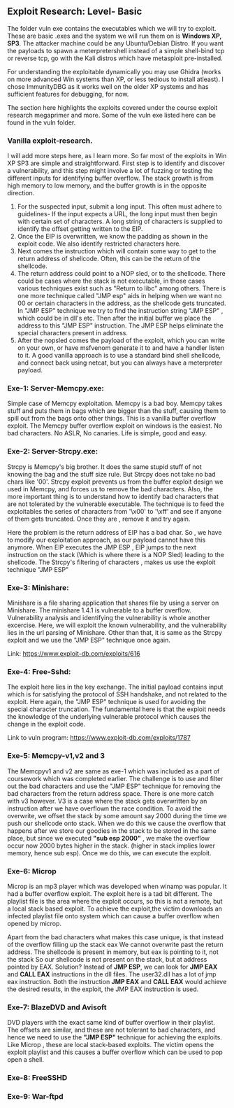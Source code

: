 ## Exploit Research: Level- Basic

The folder vuln exe contains the executables which we will try to exploit. These are basic .exes and the system we will run them on is **Windows XP, SP3**.
The attacker machine could be any Ubuntu/Debian Distro. If you want the payloads to spawn a meterpretershell instead of a simple shell-bind tcp or reverse tcp, go with the Kali distros which have metasploit pre-installed.

For understanding the exploitable dynamically you may use Ghidra (works on more advanced Win systems than XP, or less tedious to install atleast). I chose ImmunityDBG as it works well on the older XP systems and has sufficient features for debugging, for now.

The section here highlights the exploits covered under the course exploit research megaprimer and more. Some of the vuln exe listed here can be found in the vuln folder.

### Vanilla exploit-research.

I will add more steps here, as I learn more. So far most of the exploits in Win XP SP3 are simple and straightforward.
First step is to identify and discover a vulnerability, and this step might involve a lot of fuzzing or testing the different inputs for identifying buffer overflow. The stack growth is from high memory to low memory, and the buffer growth is in the opposite direction.

1. For the suspected input, submit a long input. This often must adhere to guidelines- If the input expects a URL, the long input must then begin with certain set of characters. A long string of characters is supplied to identify the offset getting written to the EIP. 
2. Once the EIP is overwritten, we know the padding as shown in the exploit code. We also identify restricted characters here.
3. Next comes the instruction which will contain some way to get to the return address of shellcode. Often, this can be the return of the shellcode. 
4. The return address could point to a NOP sled, or to the shellcode. There could be cases where the stack is not executable, in those cases various techniques exist such as "Return to libc" among others. There is one more technique called "JMP esp" aids in helping when we want no 00 or certain characters in the address, as the shellcode gets truncated. 
In "JMP ESP" technique we try to find the instruction string "JMP ESP" , which could be in dll's etc. Then after the initial buffer we place the address to this "JMP ESP" instruction. The JMP ESP helps eliminate the special characters present in address.
5. After the nopsled comes the payload of the exploit, which you can write on your own, or have msfvenom generate it to and have a handler listen to it. A good vanilla approach is to use a standard bind shell shellcode, and connect back using netcat, but you can always have a meterpreter payload.



### Exe-1: Server-Memcpy.exe:
Simple case of Memcpy exploitation. Memcpy is a bad boy. Memcpy takes stuff and puts them in bags which are bigger than the stuff, causing them to spill out from the bags onto other things. This is a vanilla buffer overflow exploit. The Memcpy buffer overflow exploit on windows is the easiest. No bad characters. No ASLR, No canaries. Life is simple, good and easy.


### Exe-2: Server-Strcpy.exe:
Strcpy is Memcpy's big brother. It does the same stupid stuff of not knowing the bag and the stuff size rule. But Strcpy does not take no bad chars like '00'. Strcpy exploit prevents us from the buffer exploit design we used in Memcpy, and forces us to remove the bad characters. Also, the more important thing is to understand how to identify bad characters that are not tolerated by the vulnerable executable. The technique is to feed the exploitables the series of characters from '\x00' to '\xff' and see if anyone of them gets truncated. Once they are , remove it and try again.

Here the problem is the return address of EIP has a bad char. So , we have to modify our exploitation approach, as our payload cannot have this anymore. When EIP executes the JMP ESP , EIP jumps to the next instruction on the stack (Which is where there is a NOP Sled) leading to the shellcode.  The Strcpy's filtering of characters , makes us use the exploit technique "JMP ESP"


### Exe-3: Minishare:
Minishare is a file sharing application that shares file by using a server on Minishare. The minishare 1.4.1 is vulnerable to a buffer overflow. Vulnerability analysis and identifying the vulnerability is whole another excercise. Here, we will exploit the known vulnerability, and the vulnerability lies in the url parsing of Minishare. Other than that, it is same as the Strcpy exploit and we use the "JMP ESP" technique once again.

Link: https://www.exploit-db.com/exploits/616


### Exe-4: Free-Sshd:

The exploit here lies in the key exchange. The initial payload contains input which is for satisfying the protocol of SSH handshake, and not related to the exploit. Here again, the "JMP ESP" technique is used for avoiding the special character truncation. The fundamental here is that the exploit needs the knowledge of the underlying vulnerable protocol which causes the change in the exploit code.

Link to vuln program: https://www.exploit-db.com/exploits/1787

### Exe-5: Memcpy-v1,v2 and 3

The Memcpyv1 and v2 are same as exe-1 which was included as a part of coursework which was completed earlier. The challenge is to use and filter out the bad characters and use the "JMP ESP" technique for removing the bad characters from the return address space.  There is one more catch with v3 however.
V3 is a case where the stack gets overwritten by an instruction after we have overflown the race condition.  To avoid the overwrite, we offset the stack by some amount say 2000 during the time we push our shellcode onto stack. When we do this we cause the overflow that happens after we store our goodies in the stack to be stored in the same place, but since we executed **"sub esp 2000"** , we make the overflow occur now 2000 bytes higher in the stack. (higher in stack implies lower memory, hence sub esp). Once we do this, we can execute the exploit.



### Exe-6: Microp

Microp is an mp3 player which was developed when winamp was popular. It had a buffer overflow exploit. The exploit here is a tad bit different. The playlist file is the area where the exploit occurs, so this is not a remote, but a local stack based exploit. To achieve the exploit,the victim downloads an infected playlist file onto system which can cause a buffer overflow when opened by microp.

Apart from the bad characters what makes this case unique, is that instead of the overflow filling up the stack eax
We cannot overwrite past the return address. The shellcode is present in memory, but eax is pointing to it, not the stack
So our shellcode is not present on the stack, but at address pointed by EAX.
Solution? Instead of **JMP ESP**, we can look for **JMP EAX** and **CALL EAX** instructions in the dll files. The user32.dll has a lot of jmp eax instruction. Both the instruction **JMP EAX** and **CALL EAX** would achieve the desired results, in the exploit, the JMP EAX instruction is used.



### Exe-7: BlazeDVD and Avisoft

DVD players with the exact same kind of buffer overflow in their playlist. The offsets are similar, and these are not tolerant to bad characters, and hence we need to use the **"JMP ESP"** technique for achieving the exploits. Like Microp , these are local stack-based exploits. The victim opens the exploit playlist and this causes a buffer overflow which can be used to pop open a shell. 



### Exe-8: FreeSSHD





### Exe-9: War-ftpd











